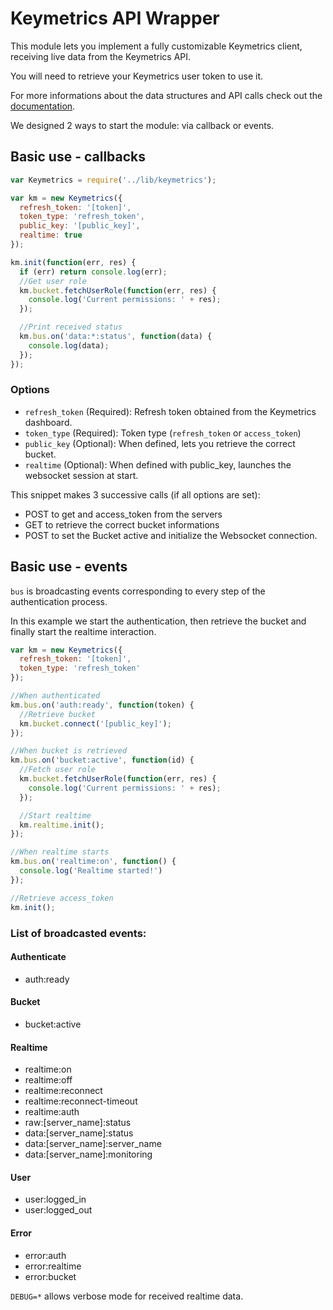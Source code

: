 # Keymetrics API Wrapper

This module lets you implement a fully customizable Keymetrics client, receiving live data from the Keymetrics API.

You will need to retrieve your Keymetrics user token to use it.

For more informations about the data structures and API calls check out the [documentation](https://rawgit.com/keymetrics/keymetrics-api/master/doc/index.html).

We designed 2 ways to start the module: via callback or events.

## Basic use - callbacks

```javascript
var Keymetrics = require('../lib/keymetrics');

var km = new Keymetrics({
  refresh_token: '[token]',
  token_type: 'refresh_token',
  public_key: '[public_key]',
  realtime: true
});

km.init(function(err, res) {
  if (err) return console.log(err);
  //Get user role
  km.bucket.fetchUserRole(function(err, res) {
    console.log('Current permissions: ' + res);
  });

  //Print received status
  km.bus.on('data:*:status', function(data) {
    console.log(data);
  });
});
```

### Options

*   `refresh_token` (Required): Refresh token obtained from the Keymetrics dashboard.
*   `token_type` (Required): Token type (`refresh_token` or `access_token`)
*   `public_key` (Optional): When defined, lets you retrieve the correct bucket.
*   `realtime` (Optional): When defined with public_key, launches the websocket session at start.

This snippet makes 3 successive calls (if all options are set):

*   POST to get and access_token from the servers
*   GET to retrieve the correct bucket informations
*   POST to set the Bucket active and initialize the Websocket connection.

## Basic use - events

`bus` is broadcasting events corresponding to every step of the authentication process.

In this example we start the authentication, then retrieve the bucket and finally start the realtime interaction.

```javascript
var km = new Keymetrics({
  refresh_token: '[token]',
  token_type: 'refresh_token'
});

//When authenticated
km.bus.on('auth:ready', function(token) {
  //Retrieve bucket
  km.bucket.connect('[public_key]');
});

//When bucket is retrieved
km.bus.on('bucket:active', function(id) {
  //Fetch user role
  km.bucket.fetchUserRole(function(err, res) {
    console.log('Current permissions: ' + res);
  });

  //Start realtime
  km.realtime.init();
});

//When realtime starts
km.bus.on('realtime:on', function() {
  console.log('Realtime started!')
});

//Retrieve access_token
km.init();
```

### List of broadcasted events:

#### Authenticate

*   auth:ready


#### Bucket

*   bucket:active

#### Realtime

*   realtime:on
*   realtime:off
*   realtime:reconnect
*   realtime:reconnect-timeout
*   realtime:auth
*   raw:\[server_name\]:status
*   data:\[server_name\]:status
*   data:\[server_name\]:server_name
*   data:\[server_name\]:monitoring

#### User

*   user:logged_in
*   user:logged_out

#### Error

*   error:auth
*   error:realtime
*   error:bucket

`DEBUG=*` allows verbose mode for received realtime data.
